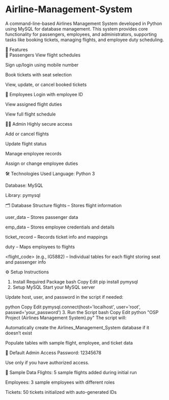 # Airline-Management-System
A command-line-based Airlines Management System developed in Python using MySQL for database management. This system provides core functionality for passengers, employees, and administrators, supporting tasks like booking tickets, managing flights, and employee duty scheduling.

📌 Features <br>
👤 Passengers
View flight schedules

Sign up/login using mobile number

Book tickets with seat selection

View, update, or cancel booked tickets

👷 Employees
Login with employee ID

View assigned flight duties

View full flight schedule

👨‍💼 Admin
Highly secure access

Add or cancel flights

Update flight status

Manage employee records

Assign or change employee duties

🛠️ Technologies Used
Language: Python 3

Database: MySQL

Library: pymysql

🗂️ Database Structure
flights – Stores flight information

user_data – Stores passenger data

emp_data – Stores employee credentials and details

ticket_record – Records ticket info and mappings

duty – Maps employees to flights

<flight_code> (e.g., IG5882) – Individual tables for each flight storing seat and passenger info

⚙️ Setup Instructions
1. Install Required Package
bash
Copy
Edit
pip install pymysql
2. Setup MySQL
Start your MySQL server

Update host, user, and password in the script if needed:

python
Copy
Edit
pymysql.connect(host='localhost', user='root', passwd='your_password')
3. Run the Script
bash
Copy
Edit
python "OSP Project (Airlines Management System).py"
The script will:

Automatically create the Airlines_Management_System database if it doesn’t exist

Populate tables with sample flight, employee, and ticket data

🔐 Default Admin Access
Password: 12345678

Use only if you have authorized access.

📝 Sample Data
Flights: 5 sample flights added during initial run

Employees: 3 sample employees with different roles

Tickets: 50 tickets initialized with auto-generated IDs


